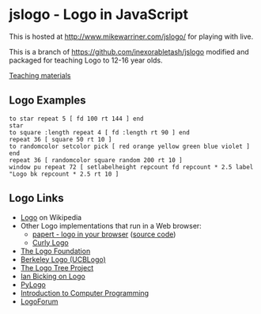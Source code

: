 jslogo - Logo in JavaScript
===========================

This is hosted at http://www.mikewarriner.com/jslogo/ for playing with live.

This is a branch of https://github.com/inexorabletash/jslogo modified and packaged for teaching Logo to 12-16 year olds.


[Teaching materials](http://www.mikewarriner.com/jslogo/docs)

Logo Examples
-------------
    to star repeat 5 [ fd 100 rt 144 ] end
    star
    to square :length repeat 4 [ fd :length rt 90 ] end
    repeat 36 [ square 50 rt 10 ]
    to randomcolor setcolor pick [ red orange yellow green blue violet ] end
    repeat 36 [ randomcolor square random 200 rt 10 ]
    window pu repeat 72 [ setlabelheight repcount fd repcount * 2.5 label "Logo bk repcount * 2.5 rt 10 ]

Logo Links
----------
* [Logo](http://en.wikipedia.org/wiki/Logo_%28programming_language%29) on Wikipedia
* Other Logo implementations that run in a Web browser:
  * [papert - logo in your browser](http://logo.twentygototen.org/) ([source code](https://code.google.com/p/papert/))
  * [Curly Logo](https://github.com/drj11/curlylogo)
* [The Logo Foundation](http://el.media.mit.edu/logo-foundation/)
* [Berkeley Logo (UCBLogo)](http://www.cs.berkeley.edu/~bh/logo.html)
* [The Logo Tree Project](http://elica.net/download/papers/LogoTreeProject.pdf)
* [Ian Bicking on Logo](http://blog.ianbicking.org/2007/10/19/logo/)
* [PyLogo](http://pylogo.sourceforge.net/)
* [Introduction to Computer Programming](http://www.bfoit.org/itp/itp.html)
* [LogoForum](http://groups.yahoo.com/group/LogoForum/)

